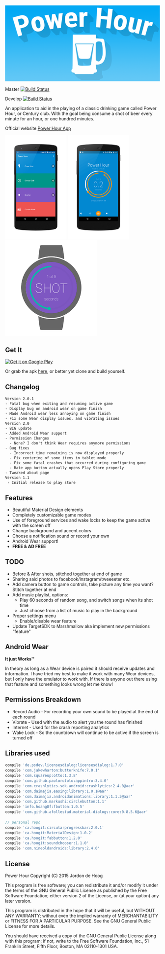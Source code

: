 ![PowerHour](raw/banner.png)

Master [![Build Status](https://ci.hoogit.ca/job/PowerHour.master/badge/icon)](https://ci.hoogit.ca/job/PowerHour.master/)

Develop [![Build Status](https://ci.hoogit.ca/job/PowerHour.develop/badge/icon)](https://ci.hoogit.ca/job/PowerHour.develop/)


An application to aid in the playing of a classic drinking game called Power Hour, or Century club.
With the goal being consume a shot of beer every minute for an hour, or one hundred minutes.

Official website [Power Hour App](https://powerhourapp.ca)

<img alt="Start Screen" src="raw/screen_start.png" width="200px"></img>
<img alt="Active Game" src="raw/screen_progress.png" width="200px"></img>
<img alt="Android Wear Support" src="raw/screen_wear_shot.png" width="300px"></img>

## Get It
<a href="https://play.google.com/store/apps/details?id=ca.hoogit.powerhour&utm_source=global_co&utm_medium=prtnr&utm_content=Mar2515&utm_campaign=PartBadge&pcampaignid=MKT-AC-global-none-all-co-pr-py-PartBadges-Oct1515-1"><img alt="Get it on Google Play" src="https://play.google.com/intl/en_us/badges/images/apps/en-play-badge.png" width="150px" /></a>

Or grab the apk [here](https://ci.hoogit.ca/job/PowerHour.master/), or better yet clone and build yourself.

## Changelog
```
Version 2.0.1
- Fatal bug when exiting and resuming active game
- Display bug on android wear on game finish
- Made Android wear less annoying on game finish
- Fix some Wear display issues, and vibrating issues
Version 2.0
- BIG update
- Added Android Wear support
- Permission Changes
  - None? I don't think Wear requires anymore permissions
- Bug fixes
  - Incorrect time remaining is now displayed properly
  - Fix centering of some items in tablet mode
  - Fix some fatal crashes that occurred during configuring game
  - Rate app button actually opens Play Store properly
- Tweaked about page
Version 1.1
 - Initial release to play store
```

## Features
- Beautiful Material Design elements
- Completely customizable game modes
- Use of foreground services and wake locks to keep the game active with the screen off
- Change background and accent colors
- Choose a notification sound or record your own
- Android Wear support!
- **FREE & AD FREE**

## TODO
- Before & After shots, stitched together at end of game
- Sharing said photos to facebook/instagram/tweeeeter etc.
- Add camera button to game controls, take picture any time you want? Stitch together at end
- Add music playlist, options:
  - Play 60 seconds of random song, and switch songs when its shot time
  - Just choose from a list of music to play in the background
- Proper settings menu
  - Enable/disable wear feature
- Update TargetSDK to Marshmallow aka implement new permissions "feature"

## Android Wear
**It just Works™**

In theory as long as a Wear device is paired it should receive updates and information.
I have tried my best to make it work with many Wear devices, but I only have the emulator to work with.
If there is anyone out there using that feature and something looks wrong let me know!

## Permissions Breakdown
- Record Audio - For recording your own sound to be played at the end of each round
- Vibrate - Used with the audio to alert you the round has finished
- Internet - Used for the crash reporting analytics
- Wake Lock - So the countdown will continue to be active if the screen is turned off

## Libraries used
```groovy
compile 'de.psdev.licensesdialog:licensesdialog:1.7.0'
compile 'com.jakewharton:butterknife:7.0.1'
compile 'com.squareup:otto:1.3.8'
compile 'com.github.paolorotolo:appintro:3.4.0'
compile 'com.crashlytics.sdk.android:crashlytics:2.4.0@aar'
compile 'com.daimajia.easing:library:1.0.1@aar'
compile 'com.daimajia.androidanimations:library:1.1.3@aar'
compile 'com.github.markushi:circlebutton:1.1'
compile 'info.hoang8f:fbutton:1.0.5'
compile 'com.github.afollestad.material-dialogs:core:0.8.5.6@aar'

// personal repo
compile 'ca.hoogit:circularprogressbar:2.0.1'
compile 'ca.hoogit:MaterialDesign:1.0.2'
compile 'ca.hoogit:fabbutton:1.2.0'
compile 'ca.hoogit:soundchooser:1.1.0'
compile 'com.nineoldandroids:library:2.4.0'
```

## License

Power Hour
Copyright (C) 2015  Jordon de Hoog

This program is free software; you can redistribute it and/or modify
it under the terms of the GNU General Public License as published by
the Free Software Foundation; either version 2 of the License, or
(at your option) any later version.

This program is distributed in the hope that it will be useful,
but WITHOUT ANY WARRANTY; without even the implied warranty of
MERCHANTABILITY or FITNESS FOR A PARTICULAR PURPOSE.  See the
GNU General Public License for more details.

You should have received a copy of the GNU General Public License along
with this program; if not, write to the Free Software Foundation, Inc.,
51 Franklin Street, Fifth Floor, Boston, MA 02110-1301 USA.
